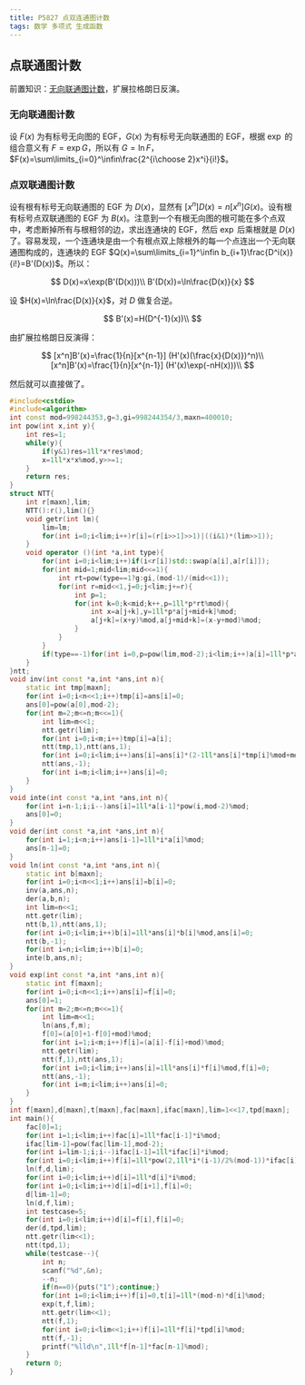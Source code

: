 ```yaml
---
title: P5827 点双连通图计数
tags: 数学 多项式 生成函数
---
```


## 点联通图计数

前置知识：[无向联通图计数](https://www.luogu.com.cn/problem/P4841)，扩展拉格朗日反演。

### 无向联通图计数

设 $F(x)$ 为有标号无向图的 $\text{EGF}$，$G(x)$ 为有标号无向联通图的 $\text{EGF}$，根据 $\exp$ 的组合意义有 $F=\exp G$，所以有 $G=\ln F$，$F(x)=\sum\limits_{i=0}^\infin\frac{2^{i\choose 2}x^i}{i!}$。

### 点双联通图计数

设有根有标号无向联通图的 $\text{EGF}$ 为 $D(x)$，显然有 $[x^n]D(x)=n[x^n]G(x)$。设有根有标号点双联通图的 $\text{EGF}$ 为 $B(x)$。注意到一个有根无向图的根可能在多个点双中，考虑断掉所有与根相邻的边，求出连通块的 $\text{EGF}$，然后 $\exp$ 后乘根就是 $D(x)$ 了。容易发现，一个连通块是由一个有根点双上除根外的每一个点连出一个无向联通图构成的，连通块的 $\text{EGF}$ $Q(x)=\sum\limits_{i=1}^\infin b_{i+1}\frac{D^i(x)}{i!}=B'(D(x))$。所以：

$$
D(x)=x\exp(B'(D(x)))\\
B'(D(x))=\ln\frac{D(x)}{x}
$$

设 $H(x)=\ln\frac{D(x)}{x}$，对 $D$ 做复合逆。

$$
B'(x)=H(D^{-1}(x))\\
$$

由扩展拉格朗日反演得：

$$
[x^n]B'(x)=\frac{1}{n}[x^{n-1}] (H'(x)(\frac{x}{D(x)})^n)\\
[x^n]B'(x)=\frac{1}{n}[x^{n-1}] (H'(x)\exp(-nH(x)))\\
$$

然后就可以直接做了。

```cpp
#include<cstdio>
#include<algorithm>
int const mod=998244353,g=3,gi=998244354/3,maxn=400010;
int pow(int x,int y){
	int res=1;
	while(y){
		if(y&1)res=1ll*x*res%mod;
		x=1ll*x*x%mod,y>>=1;
	}
	return res;
}
struct NTT{
	int r[maxn],lim;
	NTT():r(),lim(){}
	void getr(int lm){
		lim=lm;
		for(int i=0;i<lim;i++)r[i]=(r[i>>1]>>1)|((i&1)*(lim>>1));
	}
	void operator ()(int *a,int type){
		for(int i=0;i<lim;i++)if(i<r[i])std::swap(a[i],a[r[i]]);
		for(int mid=1;mid<lim;mid<<=1){
			int rt=pow(type==1?g:gi,(mod-1)/(mid<<1));
			for(int r=mid<<1,j=0;j<lim;j+=r){
				int p=1;
				for(int k=0;k<mid;k++,p=1ll*p*rt%mod){
					int x=a[j+k],y=1ll*p*a[j+mid+k]%mod;
					a[j+k]=(x+y)%mod,a[j+mid+k]=(x-y+mod)%mod;
				}
			}
		}
		if(type==-1)for(int i=0,p=pow(lim,mod-2);i<lim;i++)a[i]=1ll*p*a[i]%mod;
	}
}ntt;
void inv(int const *a,int *ans,int n){
	static int tmp[maxn];
	for(int i=0;i<n<<1;i++)tmp[i]=ans[i]=0;
	ans[0]=pow(a[0],mod-2);
	for(int m=2;m<=n;m<<=1){
		int lim=m<<1;
		ntt.getr(lim);
		for(int i=0;i<m;i++)tmp[i]=a[i];
		ntt(tmp,1),ntt(ans,1);
		for(int i=0;i<lim;i++)ans[i]=ans[i]*(2-1ll*ans[i]*tmp[i]%mod+mod)%mod,tmp[i]=0;
		ntt(ans,-1);
		for(int i=m;i<lim;i++)ans[i]=0;
	}
}
void inte(int const *a,int *ans,int n){
	for(int i=n-1;i;i--)ans[i]=1ll*a[i-1]*pow(i,mod-2)%mod;
	ans[0]=0;
}
void der(int const *a,int *ans,int n){
	for(int i=1;i<n;i++)ans[i-1]=1ll*i*a[i]%mod;
	ans[n-1]=0;
}
void ln(int const *a,int *ans,int n){
	static int b[maxn];
	for(int i=0;i<n<<1;i++)ans[i]=b[i]=0;
	inv(a,ans,n);
	der(a,b,n);
	int lim=n<<1;
	ntt.getr(lim);
	ntt(b,1),ntt(ans,1);
	for(int i=0;i<lim;i++)b[i]=1ll*ans[i]*b[i]%mod,ans[i]=0;
	ntt(b,-1);
	for(int i=n;i<lim;i++)b[i]=0;
	inte(b,ans,n);
}
void exp(int const *a,int *ans,int n){
	static int f[maxn];
	for(int i=0;i<n<<1;i++)ans[i]=f[i]=0;
	ans[0]=1;
	for(int m=2;m<=n;m<<=1){
		int lim=m<<1;
		ln(ans,f,m);
		f[0]=(a[0]+1-f[0]+mod)%mod;
		for(int i=1;i<m;i++)f[i]=(a[i]-f[i]+mod)%mod;
		ntt.getr(lim);
		ntt(f,1),ntt(ans,1);
		for(int i=0;i<lim;i++)ans[i]=1ll*ans[i]*f[i]%mod,f[i]=0;
		ntt(ans,-1);
		for(int i=m;i<lim;i++)ans[i]=0;
	}
}
int f[maxn],d[maxn],t[maxn],fac[maxn],ifac[maxn],lim=1<<17,tpd[maxn];
int main(){
	fac[0]=1;
	for(int i=1;i<lim;i++)fac[i]=1ll*fac[i-1]*i%mod;
	ifac[lim-1]=pow(fac[lim-1],mod-2);
	for(int i=lim-1;i;i--)ifac[i-1]=1ll*ifac[i]*i%mod;
	for(int i=0;i<lim;i++)f[i]=1ll*pow(2,1ll*i*(i-1)/2%(mod-1))*ifac[i]%mod;
	ln(f,d,lim);
	for(int i=0;i<lim;i++)d[i]=1ll*d[i]*i%mod;
	for(int i=0;i<lim;i++)d[i]=d[i+1],f[i]=0;
	d[lim-1]=0;
	ln(d,f,lim);
	int testcase=5;
	for(int i=0;i<lim;i++)d[i]=f[i],f[i]=0;
	der(d,tpd,lim);
	ntt.getr(lim<<1);
	ntt(tpd,1);
	while(testcase--){
		int n;
		scanf("%d",&n);
		--n;
		if(n==0){puts("1");continue;}
		for(int i=0;i<lim;i++)f[i]=0,t[i]=1ll*(mod-n)*d[i]%mod;
		exp(t,f,lim);
		ntt.getr(lim<<1);
		ntt(f,1);
		for(int i=0;i<lim<<1;i++)f[i]=1ll*f[i]*tpd[i]%mod;
		ntt(f,-1);
		printf("%lld\n",1ll*f[n-1]*fac[n-1]%mod);
	} 
	return 0;
}
```

